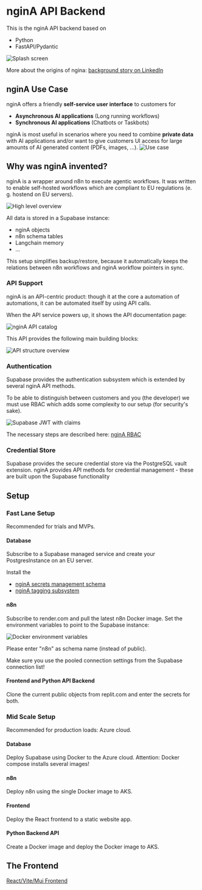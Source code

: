 # nginA API Backend
This is the nginA API backend based on
* Python
* FastAPI/Pydantic

![Splash screen](/docs/splash-screen.jpg)

More about the origins of ngina: [background story on LinkedIn](https://www.linkedin.com/pulse/5-challenges-agentaiand-how-inspired-me-build-better-content-g%C3%B6llner-l7jrf)

## nginA Use Case
nginA offers a friendly **self-service user interface** to customers for
* **Asynchronous AI applications** (Long running workflows)
* **Synchronous AI applications** (Chatbots or Taskbots)

nginA is most useful in scenarios where you need to combine **private data** with AI applications and/or
want to give customers UI access for large amounts of AI generated content (PDFs, images, ...).
![Use case](/docs/ngina-usecase.jpg)

## Why was nginA invented?
nginA is a wrapper around n8n to execute agentic workflows. It was
written to enable self-hosted workflows which are compliant to
EU regulations (e. g. hostend on EU servers).

![High level overview](/docs/high-level-overview.jpg)

All data is stored in a Supabase instance:
* nginA objects
* n8n schema tables
* Langchain memory
* ...

This setup simplifies backup/restore, because it automatically keeps
the relations between n8n workflows and nginA workflow pointers in sync.

### API Support
nginA is an API-centric product: though it at the core a automation of automations, it 
can be automated itself by using API calls.

When the API service powers up, it shows the API documentation page:

![nginA API catalog](/docs/backend-api-doc.jpg)

This API provides the following main building blocks:

![API structure overview](/docs/api-overview.jpg)

### Authentication
Supabase provides the authentication subsystem which is extended by
several nginA API methods.

To be able to distinguish between customers and you (the developer) we must use RBAC which adds
some complexity to our setup (for security's sake). 

![Supabase JWT with claims](/docs/auth-hook.jpg)

The necessary steps are described here: [nginA RBAC](docs/rbac.MD)

### Credential Store
Supabase provides the secure credential store via the PostgreSQL vault
extension. nginA provides API methods for credential management - these
are built upon the Supabase functionality

## Setup

### Fast Lane Setup
Recommended for trials and MVPs. 
#### Database
Subscribe to a Supabase managed service and create your PostgresInstance on an EU server.

Install the 
* [nginA secrets management schema](docs/secrets-management.MD)
* [nginA tagging subsystem](docs/tagging-subsystem.MD)

 
#### n8n
Subscribe to render.com and pull the latest n8n Docker image.
Set the environment variables to point to the Supabase instance:

![Docker environment variables](/docs/render-com-params-n8n-anonymous.jpg)

Please enter "n8n" as schema name (instead of public).

Make sure you use the pooled connection settings from the Supabase connection list!

#### Frontend and Python API Backend
Clone the current public objects from replit.com and enter the secrets
for both.

### Mid Scale Setup
Recommended for production loads: Azure cloud.
#### Database
Deploy Supabase using Docker to the Azure cloud. Attention: Docker compose installs several images!
#### n8n
Deploy n8n using the single Docker image to AKS.
#### Frontend
Deploy the React frontend to a static website app.
#### Python Backend API
Create a Docker image and deploy the Docker image to AKS.

## The Frontend
[React/Vite/Mui Frontend](https://github.com/BulloRosso/nginA-Frontend)